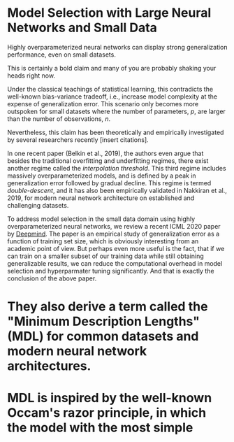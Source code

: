 # Model Selection with Large Neural Networks and Small Data


Highly overparameterized neural networks can display strong generalization performance, even on small datasets. 


This is certainly a bold claim and many of you are probably shaking your heads right now.  

Under the classical teachings of statistical learning, this contradicts the well-known bias-variance tradeoff, i.e., increase model complexity at the expense of generalization error. 
This scenario only becomes more outspoken for small datasets where the number of parameters, _p_, are larger than the number of observations, _n_. 

Nevertheless, this claim has been theoretically and empirically investigated by several researchers recently [insert citations]. 

In one recent paper (Belkin et al., 2019), the authors even argue that besides the traditional overfitting and underfitting regimes, there exist another regime called the _interpolation threshold_.
This third regime includes massively overparameterized models, and is defined by a peak in generalization error followed by gradual decline.
This regime is termed _double-descent_, and it has also been empirically validated in Nakkiran et al., 2019, for modern neural network architecture on established and challenging datasets.


To address model selection in the small data domain using highly overparameterized neural networks, we review a recent ICML 2020 paper by [Deepmind](https://proceedings.icml.cc/static/paper_files/icml/2020/6899-Paper.pdf).
The paper is an empirical study of generalization error as a function of training set size, which is obviously interesting from an academic point of view. 
But perhaps even more useful is the fact, that if we can train on a smaller subset of our training data while still obtaining generalizable results, we can reduce the computational overhead in model selection and hyperparmater tuning significantly. 
And that is exactly the conclusion of the above paper.

# They also derive a term called the "Minimum Description Lengths" (MDL) for common datasets and modern neural network architectures. 
# MDL is inspired by the well-known Occam's razor principle, in which the model with the most simple


